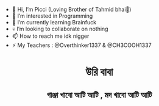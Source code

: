 - 👋 Hi, I’m Picci (Loving Brother of Tahmid bhai🥰)
- 👀 I’m interested in Programming
- 🌱 I’m currently learning Brainfuck
- 💀 I’m looking to collaborate on nothing 
- 📫 How to reach me idk nigger
- ⚡ My Teachers : @Overthinker1337 & @CH3COOH1337

<h1><center>উরি বাবা</center></h1>
<h2><center>গাঞ্জা খাবো আটি আটি , মদ খাবো আটি আটি  </center></h2>

<!---
0xIftekhar443/0xIftekhar443 is a ✨ special ✨ repository because its `README.md` (this file) appears on your GitHub profile.
You can click the Preview link to take a look at your changes.
--->
